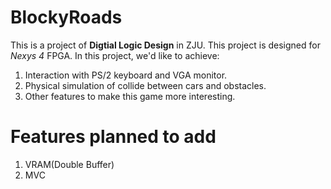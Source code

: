# BlockyRoads

This is a project of **Digtial Logic Design** in ZJU. This project is designed for *Nexys 4* FPGA. In this project, we'd like to achieve:

1. Interaction with PS/2 keyboard and VGA monitor.
2. Physical simulation of collide between cars and obstacles.
3. Other features to make this game more interesting.



# Features planned to add

1. VRAM(Double Buffer)
2. MVC